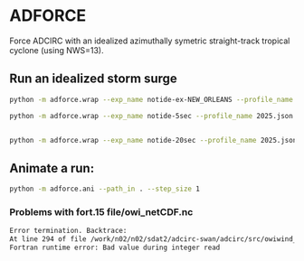 # ADFORCE

Force ADCIRC with an idealized azimuthally symetric straight-track tropical cyclone (using NWS=13).

## Run an idealized storm surge

```bash
python -m adforce.wrap --exp_name notide-ex-NEW_ORLEANS --profile_name 2025.json --stationid 3 --resolution mid-notide

python -m adforce.wrap --exp_name notide-5sec --profile_name 2025.json  --resolution mid-notide


python -m adforce.wrap --exp_name notide-20sec --profile_name 2025.json  --resolution mid-notide
```

## Animate a run:

```bash
python -m adforce.ani --path_in . --step_size 1
```

### Problems with fort.15 file/owi_netCDF.nc

```txt
Error termination. Backtrace:
At line 294 of file /work/n02/n02/sdat2/adcirc-swan/adcirc/src/owiwind_netcdf.F
Fortran runtime error: Bad value during integer read
```